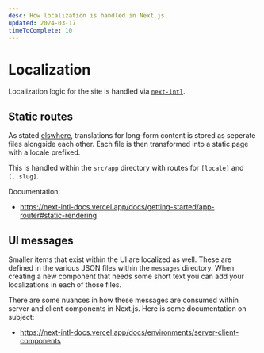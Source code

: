 ```yaml
---
desc: How localization is handled in Next.js
updated: 2024-03-17
timeToComplete: 10
---
```


# Localization

Localization logic for the site is handled via [`next-intl`](https://next-intl-docs.vercel.app/).

## Static routes

As stated [elswhere](/docs/content-sourcing#localization), translations for long-form content is stored as seperate files alongside each other. Each file is then transformed into a static page with a locale prefixed.

This is handled within the `src/app` directory with routes for `[locale]` and `[..slug]`.

Documentation:

- https://next-intl-docs.vercel.app/docs/getting-started/app-router#static-rendering

## UI messages

Smaller items that exist within the UI are localized as well. These are defined in the various JSON files within the `messages` directory. When creating a new component that needs some short text you can add your localizations in each of those files.

There are some nuances in how these messages are consumed within server and client components in Next.js. Here is some documentation on subject:

- https://next-intl-docs.vercel.app/docs/environments/server-client-components
